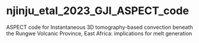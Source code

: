 # njinju_etal_2023_GJI_ASPECT_code
ASPECT code for Instantaneous 3D tomography-based convection beneath the Rungwe Volcanic Province, East Africa: implications for melt generation 
